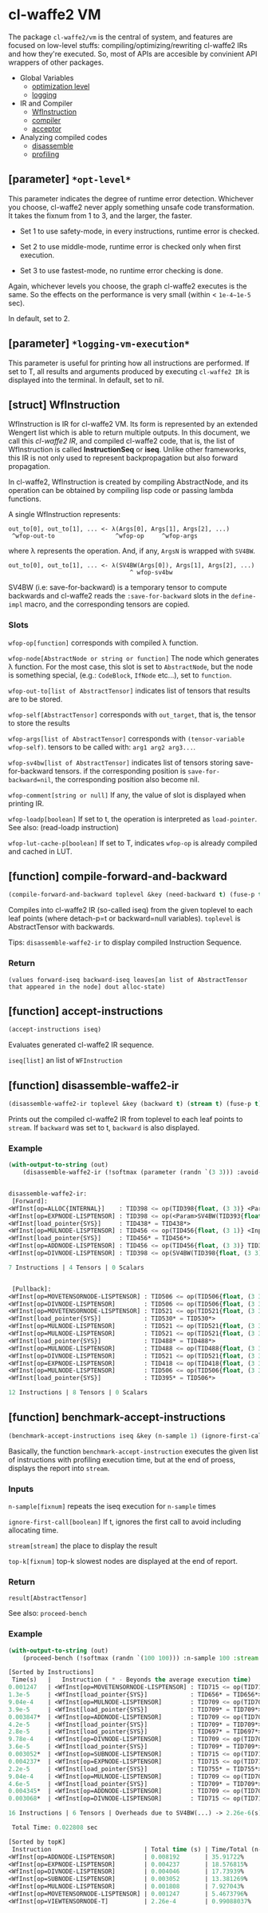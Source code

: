
# cl-waffe2 VM

The package `cl-waffe2/vm` is the central of system, and features are focused on low-level stuffs: compiling/optimizing/rewriting cl-waffe2 IRs and how they're executed. So, most of APIs are accesible by convinient API wrappers of other packages.

- Global Variables
    - [optimization level](./#parameter-opt-level)
    - [logging](./#parameter-logging-vm-execution)
- IR and Compiler
    - [WfInstruction](./#struct-wfinstruction)
    - [compiler](./#function-compile-forward-and-backward)
    - [acceptor](./#function-accept-instructions)
- Analyzing compiled codes
    - [disassemble](#function-disassemble-waffe2-ir)
    - [profiling](#function-benchmark-accept-instructions)

## [parameter] `*opt-level*`

This parameter indicates the degree of runtime error detection. Whichever you choose, cl-waffe2 never apply something unsafe code transformation. It takes the fixnum from 1 to 3, and the larger, the faster.

- Set 1 to use safety-mode, in every instructions, runtime error is checked.

- Set 2 to use middle-mode, runtime error is checked only when first execution.

- Set 3 to use fastest-mode, no runtime error checking is done.

Again, whichever levels you choose, the graph cl-waffe2 executes is the same. So the effects on the performance is very small (within < `1e-4~1e-5` sec).

In default, set to 2.

## [parameter] `*logging-vm-execution*`

This parameter is useful for printing how all instructions are performed. If set to T, all results and arguments produced by executing `cl-waffe2 IR` is displayed into the terminal. In default, set to nil.

## [struct] WfInstruction

WfInstruction is IR for cl-waffe2 VM. Its form is represented by an extended Wengert list which is able to return multiple outputs. In this document, we call this *cl-waffe2 IR*, and compiled cl-waffe2 code, that is, the list of WfInstruction is called **InstructionSeq** or **iseq**. Unlike other frameworks, this IR is not only used to represent backpropagation but also forward propagation.


In cl-waffe2, WfInstruction is created by compiling AbstractNode, and its operation can be obtained by compiling lisp code or passing lambda functions.

A single WfInstruction represents:

```
out_to[0], out_to[1], ... <- λ(Args[0], Args[1], Args[2], ...)
 ^wfop-out-to                 ^wfop-op     ^wfop-args
```

where λ represents the operation. And, if any, `ArgsN` is wrapped with `SV4BW`.

```
out_to[0], out_to[1], ... <- λ(SV4BW(Args[0]), Args[1], Args[2], ...)
                                  ^ wfop-sv4bw
```

SV4BW (i.e: save-for-backward) is a temporary tensor to compute backwards and cl-waffe2 reads the `:save-for-backward` slots in the `define-impl` macro, and the corresponding tensors are copied.

### Slots

`wfop-op[function]` corresponds with compiled λ function.

`wfop-node[AbstractNode or string or function]` The node which generates λ function. For the most case, this slot is set to `AbstractNode`, but the node is something special, (e.g.: `CodeBlock`, `IfNode` etc...), set to `function`.

`wfop-out-to[list of AbstractTensor]` indicates list of tensors that results are to be stored.

`wfop-self[AbstractTensor]` corresponds with `out_target`, that is, the tensor to store the results

`wfop-args[list of AbstractTensor]` corresponds with `(tensor-variable wfop-self)`. tensors to be called with: `arg1 arg2 arg3...`.

`wfop-sv4bw[list of AbstractTensor]` indicates list of tensors storing save-for-backward tensors. if the corresponding position is `save-for-backward=nil`, the corresponding position also become nil.

`wfop-comment[string or null]` If any, the value of slot is displayed when printing IR.

`wfop-loadp[boolean]` If set to t, the operation is interpreted as `load-pointer`. See also: (read-loadp instruction)

`wfop-lut-cache-p[boolean]` If set to T, indicates `wfop-op` is already compiled and cached in LUT.


## [function] compile-forward-and-backward

```lisp
(compile-forward-and-backward toplevel &key (need-backward t) (fuse-p t) (compile-mode :default) (optimize-locality t))
```

Compiles into cl-waffe2 IR (so-called iseq) from the given toplevel to each leaf points (where detach-p=t or backward=null variables). `toplevel` is AbstractTensor with backwards.

Tips: `disassemble-waffe2-ir` to display compiled Instruction Sequence.

### Return

`(values forward-iseq backward-iseq leaves[an list of AbstractTensor that appeared in the node] dout alloc-state)`

## [function] accept-instructions

```lisp
(accept-instructions iseq)
```

Evaluates generated cl-waffe2 IR sequence.

`iseq[list]` an list of `WFInstruction`

## [function] disassemble-waffe2-ir

```lisp
(disassemble-waffe2-ir toplevel &key (backward t) (stream t) (fuse-p t))
```

Prints out the compiled cl-waffe2 IR from toplevel to each leaf points to `stream`. If `backward` was set to t, `backward` is also displayed.

### Example

```lisp
(with-output-to-string (out)
    (disassemble-waffe2-ir (!softmax (parameter (randn `(3 3))) :avoid-overflow nil) :stream out))


disassemble-waffe2-ir:
 [Forward]: 
<WfInst[op=ALLOC{INTERNAL}]    : TID398 <= op(TID398{float, (3 3)} <Param>TID393{float, (3 3)})>
<WfInst[op=EXPNODE-LISPTENSOR] : TID398 <= op(<Param>SV4BW(TID393{float, (3 3)}) TID398{float, (3 3)})>
<WfInst[load_pointer{SYS}]     : TID438* = TID438*>
<WfInst[op=MULNODE-LISPTENSOR] : TID456 <= op(TID456{float, (3 1)} <Input>TID438{float, (3 1)})>
<WfInst[load_pointer{SYS}]     : TID456* = TID456*>
<WfInst[op=ADDNODE-LISPTENSOR] : TID456 <= op(TID456{float, (3 3)} TID398{float, (3 3)})>
<WfInst[op=DIVNODE-LISPTENSOR] : TID398 <= op(SV4BW(TID398{float, (3 3)}) SV4BW(TID456{float, (3 3)}))>

7 Instructions | 4 Tensors | 0 Scalars


 [Pullback]: 
<WfInst[op=MOVETENSORNODE-LISPTENSOR] : TID506 <= op(TID506{float, (3 3)} <Input>TID503{float, (3 3)})>
<WfInst[op=DIVNODE-LISPTENSOR]        : TID506 <= op(TID506{float, (3 3)} TID488{float, (3 3)})>
<WfInst[op=MOVETENSORNODE-LISPTENSOR] : TID521 <= op(TID521{float, (3 3)} <Input>TID503{float, (3 3)})>
<WfInst[load_pointer{SYS}]            : TID530* = TID530*>
<WfInst[op=MULNODE-LISPTENSOR]        : TID521 <= op(TID521{float, (3 3)} <Input>TID530{float, (3 3)})>
<WfInst[op=MULNODE-LISPTENSOR]        : TID521 <= op(TID521{float, (3 3)} TID483{float, (3 3)})>
<WfInst[load_pointer{SYS}]            : TID488* = TID488*>
<WfInst[op=MULNODE-LISPTENSOR]        : TID488 <= op(TID488{float, (3 3)} TID488{float, (3 3)})>
<WfInst[op=DIVNODE-LISPTENSOR]        : TID521 <= op(TID521{float, (3 3)} TID488{float, (3 3)})>
<WfInst[op=EXPNODE-LISPTENSOR]        : TID418 <= op(TID418{float, (3 3)} TID418{float, (3 3)})>
<WfInst[op=MULNODE-LISPTENSOR]        : TID506 <= op(TID506{float, (3 3)} TID418{float, (3 3)})>
<WfInst[load_pointer{SYS}]            : TID395* = TID506*>

12 Instructions | 8 Tensors | 0 Scalars


```

## [function] benchmark-accept-instructions

```lisp
(benchmark-accept-instructions iseq &key (n-sample 1) (ignore-first-call nil) (stream t) (top-k 10))
```

Basically, the function `benchmark-accept-instruction` executes the given list of instructions with profiling execution time, but at the end of proess, displays the report into `stream`.

### Inputs

`n-sample[fixnum]` repeats the iseq execution for `n-sample` times

`ignore-first-call[boolean]` If t, ignores the first call to avoid including allocating time.

`stream[stream]` the place to display the result

`top-k[fixnum]` top-k slowest nodes are displayed at the end of report.

### Return

`result[AbstractTensor]`

See also: `proceed-bench`

### Example

```lisp
(with-output-to-string (out)
    (proceed-bench (!softmax (randn `(100 100))) :n-sample 100 :stream out))

[Sorted by Instructions]
 Time(s)   |   Instruction ( * - Beyonds the average execution time)
0.001247   | <WfInst[op=MOVETENSORNODE-LISPTENSOR] : TID715 <= op(TID715{float, (100 100)} <Input>TID643{float, (100 100)})>
1.3e-5     | <WfInst[load_pointer{SYS}]            : TID656* = TID656*>
9.04e-4    | <WfInst[op=MULNODE-LISPTENSOR]        : TID709 <= op(TID709{float, (100 1)} <Input>TID656{float, (100 1)})>
3.9e-5     | <WfInst[load_pointer{SYS}]            : TID709* = TID709*>
0.003847*  | <WfInst[op=ADDNODE-LISPTENSOR]        : TID709 <= op(TID709{float, (100 100)} <Input>TID643{float, (100 100)})>
4.2e-5     | <WfInst[load_pointer{SYS}]            : TID709* = TID709*>
2.8e-5     | <WfInst[load_pointer{SYS}]            : TID697* = TID697*>
9.78e-4    | <WfInst[op=DIVNODE-LISPTENSOR]        : TID709 <= op(TID709{float, (100 1)} <Input>TID697{float, (100 1)})>
3.6e-5     | <WfInst[load_pointer{SYS}]            : TID709* = TID709*>
0.003052*  | <WfInst[op=SUBNODE-LISPTENSOR]        : TID715 <= op(TID715{float, (100 100)} TID709{float, (100 100)})>
0.004237*  | <WfInst[op=EXPNODE-LISPTENSOR]        : TID715 <= op(TID715{float, (100 100)} TID715{float, (100 100)})>
2.2e-5     | <WfInst[load_pointer{SYS}]            : TID755* = TID755*>
9.04e-4    | <WfInst[op=MULNODE-LISPTENSOR]        : TID709 <= op(TID709{float, (100 1)} <Input>TID755{float, (100 1)})>
4.6e-5     | <WfInst[load_pointer{SYS}]            : TID709* = TID709*>
0.004345*  | <WfInst[op=ADDNODE-LISPTENSOR]        : TID709 <= op(TID709{float, (100 100)} TID715{float, (100 100)})>
0.003068*  | <WfInst[op=DIVNODE-LISPTENSOR]        : TID715 <= op(TID715{float, (100 100)} TID709{float, (100 100)})>

16 Instructions | 6 Tensors | Overheads due to SV4BW(...) -> 2.26e-6(s) 

 Total Time: 0.022808 sec

[Sorted by topK]
 Instruction                          | Total time (s) | Time/Total (n-sample=100)
<WfInst[op=ADDNODE-LISPTENSOR]        | 0.008192       | 35.91722%
<WfInst[op=EXPNODE-LISPTENSOR]        | 0.004237       | 18.576815%
<WfInst[op=DIVNODE-LISPTENSOR]        | 0.004046       | 17.73939%
<WfInst[op=SUBNODE-LISPTENSOR]        | 0.003052       | 13.381269%
<WfInst[op=MULNODE-LISPTENSOR]        | 0.001808       | 7.927043%
<WfInst[op=MOVETENSORNODE-LISPTENSOR] | 0.001247       | 5.4673796%
<WfInst[op=VIEWTENSORNODE-T]          | 2.26e-4        | 0.99088037%

```
